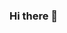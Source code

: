 ### Hi there 👋

<!--
**wwc123WWC/wwc123WWC** is a ✨ _special_ ✨ repository because its `README.md` (this file) appears on your GitHub profile.

Here are some ideas to get you started:

我是一个普通的大学生，喜欢打游戏，听音乐，最近开始接触健身。
-->
